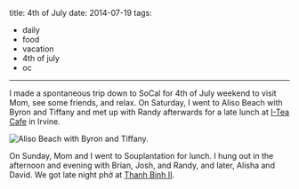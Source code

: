 title: 4th of July
date: 2014-07-19
tags:
- daily
- food
- vacation
- 4th of july
- oc
---

I made a spontaneous trip down to SoCal for 4th of July weekend to visit Mom, see some friends, and relax. On Saturday, I went to Aliso Beach with Byron and Tiffany and met up with Randy afterwards for a late lunch at [I-Tea Cafe](http://www.yelp.com/biz/i-tea-cafe-irvine) in Irvine. 

![Aliso Beach with Byron and Tiffany.](https://dl.dropbox.com/u/4291520/journal-images/aliso-beach.jpg)

On Sunday, Mom and I went to Souplantation for lunch. I hung out in the afternoon and evening with Brian, Josh, and Randy, and later, Alisha and David. We got late night phở at [Thanh Binh II](http://www.yelp.com/biz/thanh-binh-ii-lake-forest).
